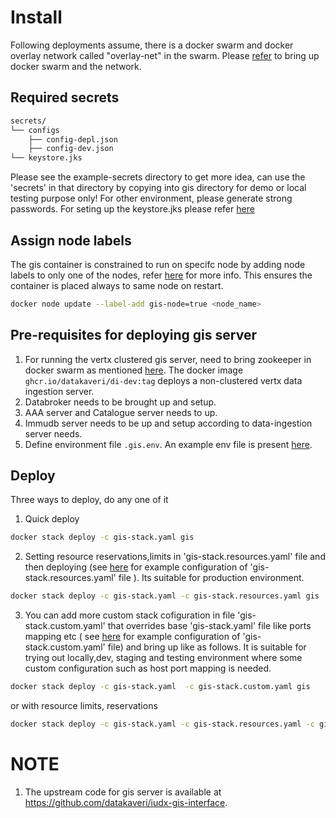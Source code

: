 # Install
 Following deployments assume, there is a docker swarm and  docker overlay network called "overlay-net"  in the swarm. Please [refer](../../../docs/swarm-setup.md) to bring up docker swarm and the network.
## Required secrets
```sh
secrets/
└── configs
    ├── config-depl.json
    ├── config-dev.json
└── keystore.jks
```
Please see the example-secrets directory to get more idea, can use the 'secrets' in that directory by copying into gis  directory  for demo or local testing purpose only! For other environment, please generate strong passwords. For seting up the keystore.jks please refer [here](https://github.com/datakaveri/iudx-aaa-server#jwt-signing-key-setup)

## Assign node labels
 The gis container is constrained to run on specifc node by adding node labels to only one of the nodes, refer [here](https://docs.docker.com/engine/swarm/services/#placement-constraints) for more info. This ensures the container is placed always to same node on restart.
```sh
docker node update --label-add gis-node=true <node_name>
```
## Pre-requisites for deploying gis server
1. For running the vertx clustered gis server, need to bring zookeeper in docker swarm as mentioned [here](../zookeeper/README.md).
The  docker image ```ghcr.io/datakaveri/di-dev:tag``` deploys a non-clustered vertx data ingestion server.
2. Databroker needs to be brought up and setup.
3. AAA server and Catalogue server needs to up.
4. Immudb server needs to be up and setup according to data-ingestion server needs.
5. Define environment file ```.gis.env```. An example env file is present [here](example-env).
## Deploy

Three ways to deploy, do any one of it
1. Quick deploy  
```sh
docker stack deploy -c gis-stack.yaml gis 
```
2. Setting resource reservations,limits in 'gis-stack.resources.yaml' file and then deploying (see [here](example-gis-stack.resources.yaml) for example configuration of 'gis-stack.resources.yaml' file ). Its suitable for production environment.

```sh
docker stack deploy -c gis-stack.yaml -c gis-stack.resources.yaml gis
```
3. You can add more custom stack cofiguration in file 'gis-stack.custom.yaml' that overrides base 'gis-stack.yaml' file like ports mapping etc ( see [here](example-gis-stack.custom.yaml) for example configuration of 'gis-stack.custom.yaml' file)  and bring up like as follows. It is suitable for trying out locally,dev, staging and testing environment where some custom configuration such as host port mapping is needed.
```sh
docker stack deploy -c gis-stack.yaml  -c gis-stack.custom.yaml gis
```
or 
with resource limits, reservations
```sh
docker stack deploy -c gis-stack.yaml -c gis-stack.resources.yaml -c gis-stack.custom.yaml gis
```
# NOTE
1. The upstream code for gis server is available at https://github.com/datakaveri/iudx-gis-interface.
